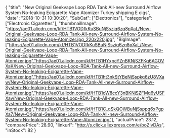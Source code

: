 {
	"title": "New Original Geekvape Loop RDA Tank All-new Surround Airflow System No-leaking Ecigarette Vape Atomizer Turkey shipping E cigs",
	"date": "2018-10-31 10:30:20",
	"SubCat": ["Electronics"],
	"categories": ["Electronic Cigarettes"],
	"thumbnailImage": "https://ae01.alicdn.com/kf/HTB1VODfkKuSBuNjSsziq6zq8pXaL/New-Original-Geekvape-Loop-RDA-Tank-All-new-Surround-Airflow-System-No-leaking-Ecigarette-Vape-Atomizer.jpg_220x220.jpg",
	"BigImage": ["https://ae01.alicdn.com/kf/HTB1VODfkKuSBuNjSsziq6zq8pXaL/New-Original-Geekvape-Loop-RDA-Tank-All-new-Surround-Airflow-System-No-leaking-Ecigarette-Vape-Atomizer.jpg","https://ae01.alicdn.com/kf/HTB1HYxpcYZnBKNjSZFKq6AGOVXaK/New-Original-Geekvape-Loop-RDA-Tank-All-new-Surround-Airflow-System-No-leaking-Ecigarette-Vape-Atomizer.jpg","https://ae01.alicdn.com/kf/HTB1ht3nkStYBeNjSspkq6zU8VXaw/New-Original-Geekvape-Loop-RDA-Tank-All-new-Surround-Airflow-System-No-leaking-Ecigarette-Vape-Atomizer.jpg","https://ae01.alicdn.com/kf/HTB1oW8ccY3nBKNjSZFMq6yUSFXav/New-Original-Geekvape-Loop-RDA-Tank-All-new-Surround-Airflow-System-No-leaking-Ecigarette-Vape-Atomizer.jpg","https://ae01.alicdn.com/kf/HTB1C_qSkQOWBuNjSsppq6xPgpXa7/New-Original-Geekvape-Loop-RDA-Tank-All-new-Surround-Airflow-System-No-leaking-Ecigarette-Vape-Atomizer.jpg"],
	"actualPrice": 23.12,
	"comparePrice": 28.90,
	"linkurl": "http://s.click.aliexpress.com/e/boZIvDAs",
	"inStock": 82
}
